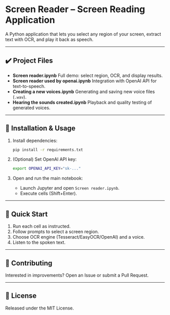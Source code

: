# Screen Reader – Screen Reading Application

A Python application that lets you select any region of your screen, extract text with OCR, and play it back as speech.

---

## ✔️ Project Files

* **Screen reader.ipynb**
  Full demo: select region, OCR, and display results.
* **Screen reader used by openai.ipynb**
  Integration with OpenAI API for text-to-speech.
* **Creating a new voices.ipynb**
  Generating and saving new voice files (`.wav`).
* **Hearing the sounds created.ipynb**
  Playback and quality testing of generated voices.

---

## 🚀 Installation & Usage

1. Install dependencies:

   ```bash
   pip install -r requirements.txt
   ```
2. (Optional) Set OpenAI API key:

   ```bash
   export OPENAI_API_KEY="sk-..."
   ```
3. Open and run the main notebook:

   * Launch Jupyter and open `Screen reader.ipynb`.
   * Execute cells (Shift+Enter).

---

## 📖 Quick Start

1. Run each cell as instructed.
2. Follow prompts to select a screen region.
3. Choose OCR engine (Tesseract/EasyOCR/OpenAI) and a voice.
4. Listen to the spoken text.

---

## 🤝 Contributing

Interested in improvements? Open an Issue or submit a Pull Request.

---

## 📄 License

Released under the MIT License.
